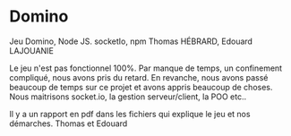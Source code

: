 # Domino
Jeu Domino, Node JS. socketIo, npm
Thomas HÉBRARD, Edouard LAJOUANIE

Le jeu n'est pas fonctionnel 100%. Par manque de temps, un confinement compliqué, nous avons pris du retard.
En revanche, nous avons passé beaucoup de temps sur ce projet et avons appris beaucoup de choses.
Nous maitrisons socket.io, la gestion serveur/client, la POO etc..

Il y a un rapport en pdf dans les fichiers qui explique le jeu et nos démarches.
Thomas et Edouard
